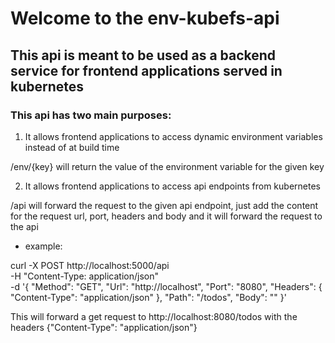 # Welcome to the env-kubefs-api

## This api is meant to be used as a backend service for frontend applications served in kubernetes

### This api has two main purposes:

1. It allows frontend applications to access dynamic environment variables instead of at build time

/env/{key} will return the value of the environment variable for the given key 

2. It allows frontend applications to access api endpoints from kubernetes

/api will forward the request to the given api endpoint, just add the content for the request url, port, headers and body and it will forward the request to the api

- example:

curl -X POST http://localhost:5000/api \
    -H "Content-Type: application/json" \
-d '{
        "Method": "GET",
        "Url": "http://localhost",
        "Port": "8080",
        "Headers": {
        "Content-Type": "application/json"
        },
        "Path": "/todos",
        "Body": ""
    }'

This will forward a get request to http://localhost:8080/todos with the headers {"Content-Type": "application/json"}